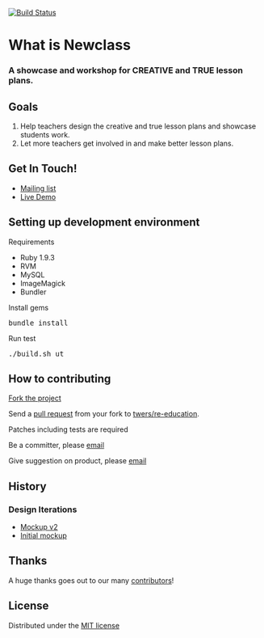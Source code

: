 [![Build Status](https://travis-ci.org/twers/re-education.png?branch=master)](http://travis-ci.org/twers/re-education)

# What is Newclass

### A showcase and workshop for CREATIVE and TRUE lesson plans.

## Goals

1. Help teachers design the creative and true lesson plans and showcase students work.
2. Let more teachers get involved in and make better lesson plans.

## Get In Touch!

* [Mailing list](http://goo.gl/ba05R)
* [Live Demo](http://newclass.org:8888)

## Setting up development environment

Requirements

* Ruby 1.9.3
* RVM
* MySQL
* ImageMagick  
* Bundler

Install gems  

<pre>
bundle install
</pre>

Run test

<pre>
./build.sh ut
</pre>

## How to contributing

[Fork the project](https://help.github.com/articles/fork-a-repo)

Send a [pull request](https://help.github.com/articles/using-pull-requests) from your fork to [twers/re-education](https://github.com/twers/re-education.git). 

Patches including tests are required

Be a committer, please [email](mailto:winsonwq@gmail.com)

Give suggestion on product, please [email](mailto:changcheng1098@gmail.com)

## History

### Design Iterations

* [Mockup v2](http://tuzei8.thoughtworkers.org/openclass-v2/)
* [Initial mockup](http://tuzei8.thoughtworkers.org/)

## Thanks

A huge thanks goes out to our many [contributors](https://github.com/twers/re-education/graphs/contributors)!

## License

Distributed under the [MIT license](http://rem.mit-license.org)
